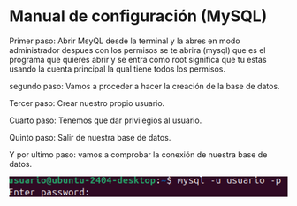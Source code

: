 # Manual de configuración (MySQL)
Primer paso: Abrir MsyQL desde la terminal y la abres en modo administrador despues con los permisos se te abrira (mysql) que es el programa que quieres abrir y se entra como root significa que tu estas usando la cuenta principal la qual tiene todos los permisos.

segundo paso: Vamos a proceder a hacer la creación de la base de datos.


Tercer paso: Crear nuestro propio usuario.

Cuarto paso: Tenemos que dar privilegios al usuario.


Quinto paso: Salir de nuestra base de datos.

Y por ultimo paso: vamos a comprobar la conexión de nuestra base de datos.

<img src="conexio base de dades captura.png" alt="conexio base de dades">
